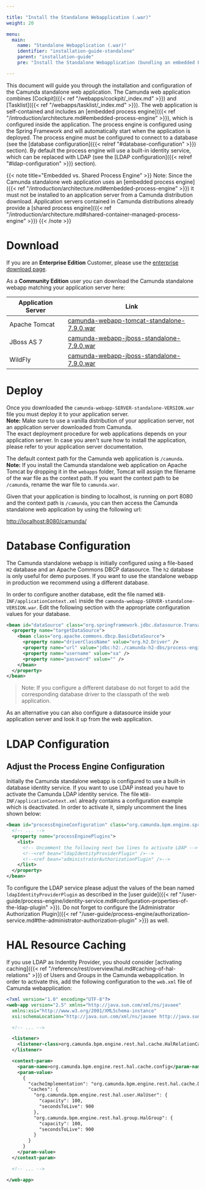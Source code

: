 ```yaml
---

title: "Install the Standalone Webapplication (.war)"
weight: 20

menu:
  main:
    name: "Standalone Webapplication (.war)"
    identifier: "installation-guide-standalone"
    parent: "installation-guide"
    pre: "Install the Standalone Webapplication (bundling an embedded Process Engine) inside an Application Server like Wildfly or Tomcat."

---
```



This document will guide you through the installation and configuration of the Camunda standalone web application.
The Camunda web application combines [Cockpit]({{< ref "/webapps/cockpit/_index.md" >}}) and [Tasklist]({{< ref "/webapps/tasklist/_index.md" >}}). The web application is self-contained and includes
an [embedded process engine]({{< ref "/introduction/architecture.md#embedded-process-engine" >}}), which is configured inside the application. The process engine is configured using the
Spring Framework and will automatically start when the application is deployed. The process engine must be configured
to connect to a database (see the [database configuration]({{< relref "#database-configuration" >}}) section). By default the process engine will use a built-in
identity service, which can be replaced with LDAP (see the [LDAP configuration]({{< relref "#ldap-configuration" >}}) section).

{{< note title="Embedded vs. Shared Process Engine" >}}
Note: Since the Camunda standalone web application uses an [embedded process engine]({{< ref "/introduction/architecture.md#embedded-process-engine" >}}) it must not be installed to an application server from a Camunda distribution download. Application servers contained in Camunda distributions already provide a [shared process engine]({{< ref "/introduction/architecture.md#shared-container-managed-process-engine" >}})
{{< /note >}}


# Download

If you are an **Enterprise Edition** Customer, please use the [enterprise download page](/enterprise/download/#full-distributions-and-standalone-web-applications).

As a **Community Edition** user you can download the Camunda standalone webapp matching your application server here:

<table class="table">
  <thead>
    <tr>
      <th>Application Server</th>
      <th>Link</th>
    </tr>      
  </thead>
  <tbody>
    <tr>
      <td>Apache Tomcat</td>
      <td>
        <a href="//camunda.org/release/camunda-bpm/tomcat/7.9/camunda-webapp-tomcat-standalone-7.9.0.war">
          camunda-webapp-tomcat-standalone-7.9.0.war
        </a>
      </td>
    </tr>
    <tr>
      <td>JBoss AS 7</td>
      <td>
        <a href="//camunda.org/release/camunda-bpm/jboss/7.9/camunda-webapp-jboss-standalone-7.9.0.war">
          camunda-webapp-jboss-standalone-7.9.0.war
        </a>
      </td>
    </tr>
    <tr>
      <td>WildFly</td>
      <td>
        <a href="//camunda.org/release/camunda-bpm/jboss/7.9/camunda-webapp-jboss-standalone-7.9.0.war">
          camunda-webapp-jboss-standalone-7.9.0.war
        </a>
      </td>
    </tr>
  </tbody>
</table>


# Deploy

Once you downloaded the `camunda-webapp-SERVER-standalone-VERSION.war` file you
must deploy it to your application server.<br>
**Note:** Make sure to use a vanilla distribution of your application server, not an application server downloaded
from Camunda.<br>
The exact deployment procedure for web applications depends on
your application server. In case you aren't sure how to install the application, please refer to your application server documentation.


The default context path for the Camunda web application is `/camunda`.<br>
**Note:** If you install the Camunda standalone web application on Apache Tomcat by dropping
it in the `webapps` folder, Tomcat will assign the filename of the war file as
the context path. If you want the context path to be `/camunda`, rename the war
file to `camunda.war`.

Given that your application is binding to localhost, is running on port 8080
and the context path is `/camunda`, you can then access the Camunda standalone
web application by using the following url:

[http://localhost:8080/camunda/](http://localhost:8080/camunda/)


# Database Configuration

The Camunda standalone webapp is initially configured using a file-based `H2` database
and an Apache Commons DBCP datasource. The `h2` database is only useful for demo purposes.
If you want to use the standalone webapp in production we recommend using a different database.

In order to configure another database, edit the file named `WEB-INF/applicationContext.xml` inside the
`camunda-webapp-SERVER-standalone-VERSION.war`. Edit the following section with the appropriate configuration values for your database.

```xml
<bean id="dataSource" class="org.springframework.jdbc.datasource.TransactionAwareDataSourceProxy">
  <property name="targetDataSource">
    <bean class="org.apache.commons.dbcp.BasicDataSource">
      <property name="driverClassName" value="org.h2.Driver" />
      <property name="url" value="jdbc:h2:./camunda-h2-dbs/process-engine;MVCC=TRUE;TRACE_LEVEL_FILE=0;DB_CLOSE_ON_EXIT=FALSE" />
      <property name="username" value="sa" />
      <property name="password" value="" />
    </bean>
  </property>
</bean>
```

> Note: If you configure a different database do not forget to add the corresponding database driver to the classpath of the web application.

As an alternative you can also configure a datasource inside your application server and look it up from the web application.


# LDAP Configuration

## Adjust the Process Engine Configuration

Initially the Camunda standalone webapp is configured to use a built-in database identity service.
If you want to use LDAP instead you have to activate the Camunda LDAP identity service. The file
`WEB-INF/applicationContext.xml` already contains a configuration example which is deactivated. In
order to activate it, simply uncomment the lines shown below:

```xml
<bean id="processEngineConfiguration" class="org.camunda.bpm.engine.spring.SpringProcessEngineConfiguration">
  <!-- ... -->
  <property name="processEnginePlugins">
    <list>
      <!-- Uncomment the following next two lines to activate LDAP -->
      <!--<ref bean="ldapIdentityProviderPlugin" />-->
      <!--<ref bean="administratorAuthorizationPlugin" />-->
    </list>
  </property>
</bean>
```

To configure the LDAP service please adjust the values of the bean named `ldapIdentityProviderPlugin` as described in the [user guide]({{< ref "/user-guide/process-engine/identity-service.md#configuration-properties-of-the-ldap-plugin" >}}).
Do not forget to configure the [Administrator Authorization Plugin]({{< ref "/user-guide/process-engine/authorization-service.md#the-administrator-authorization-plugin" >}}) as well.


# HAL Resource Caching

If you use LDAP as Indentity Provider, you should consider [activating caching]({{< ref "/reference/rest/overview/hal.md#caching-of-hal-relations" >}}) of Users and Groups in the Camunda webapplication. In order to activate this, add the following configuration to the `web.xml` file of Camunda webapplication:

```xml
<?xml version="1.0" encoding="UTF-8"?>
<web-app version="2.5" xmlns="http://java.sun.com/xml/ns/javaee"
  xmlns:xsi="http://www.w3.org/2001/XMLSchema-instance"
  xsi:schemaLocation="http://java.sun.com/xml/ns/javaee http://java.sun.com/xml/ns/javaee/web-app_2_5.xsd">

  <!-- ... -->

  <listener>
    <listener-class>org.camunda.bpm.engine.rest.hal.cache.HalRelationCacheBootstrap</listener-class>
  </listener>

  <context-param>
    <param-name>org.camunda.bpm.engine.rest.hal.cache.config</param-name>
    <param-value>
      {
        "cacheImplementation": "org.camunda.bpm.engine.rest.hal.cache.DefaultHalResourceCache",
        "caches": {
          "org.camunda.bpm.engine.rest.hal.user.HalUser": {
            "capacity": 100,
            "secondsToLive": 900
          },
          "org.camunda.bpm.engine.rest.hal.group.HalGroup": {
            "capacity": 100,
            "secondsToLive": 900
          }
        }
      }
    </param-value>
  </context-param>

  <!-- ... -->

</web-app>
```
